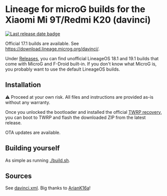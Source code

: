 # Lineage for microG builds for the Xiaomi Mi 9T/Redmi K20 (davinci)

[![Last release date badge](https://img.shields.io/github/release-date/krmax44/davinci-lineage-microg)](https://github.com/krmax44/davinci-lineage-microg/releases/latest)

Official 17.1 builds are available. See https://download.lineage.microg.org/davinci/.

Under [Releases](https://github.com/krmax44/davinci-lineage-microg/releases), you can find unofficial LineageOS 18.1 and 19.1 builds that come with MicroG and F-Droid built-in. If you don't know what MicroG is, you probably want to use the default LineageOS builds.

## Installation

⚠️ Proceed at your own risk. All files and instructions are provided as-is without any warranty.

Once you unlocked the bootloader and installed the official [TWRP recovery](https://twrp.me/xiaomi/xiaomimi9t.html), you can boot to TWRP and flash the downloaded ZIP from the latest release.

OTA updates are available.

## Building yourself

As simple as running [./build.sh](./build.sh).

## Sources

See [davinci.xml](./srv/local_manifests/davinci.xml). Big thanks to [ArianK16a](https://github.com/ArianK16a)!
